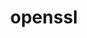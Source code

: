 ---
title: "openssl"
layout: cache
categories: [package, develop-2023-11-26]
meta: {"versions": ["3.1.3"], "compilers": ["apple-clang@=15.0.0", "cce@=15.0.1", "gcc@=10.3.0", "gcc@=11.1.0", "gcc@=11.3.0", "gcc@=11.4.0", "gcc@=12.3.0", "gcc@=7.3.1", "gcc@=7.5.0", "gcc@=9.4.0", "oneapi@=2023.2.0"], "oss": ["amzn2", "rhel8", "sle_hpc15", "ubuntu18.04", "ubuntu20.04", "ubuntu22.04", "ventura"], "platforms": ["darwin", "linux"], "targets": ["aarch64", "neoverse_n1", "neoverse_v1", "ppc64le", "x86_64_v3", "x86_64_v4", "zen4"], "stacks": ["aws-isc", "aws-isc-aarch64", "build_systems", "data-vis-sdk", "e4s", "e4s-cray-rhel", "e4s-cray-sles", "e4s-neoverse_v1", "e4s-oneapi", "e4s-power", "e4s-rocm-external", "gpu-tests", "ml-darwin-aarch64-mps", "ml-linux-x86_64-cpu", "ml-linux-x86_64-cuda", "ml-linux-x86_64-rocm", "radiuss", "radiuss-aws", "radiuss-aws-aarch64", "root", "tutorial"], "num_specs": 15, "num_specs_by_stack": {"ml-darwin-aarch64-mps": 1, "root": 15, "radiuss-aws-aarch64": 2, "aws-isc-aarch64": 2, "e4s-cray-rhel": 1, "radiuss-aws": 1, "aws-isc": 1, "e4s-cray-sles": 1, "e4s-neoverse_v1": 1, "radiuss": 1, "build_systems": 1, "e4s-power": 1, "gpu-tests": 1, "data-vis-sdk": 1, "e4s-rocm-external": 1, "e4s": 1, "e4s-oneapi": 1, "ml-linux-x86_64-cpu": 1, "ml-linux-x86_64-rocm": 1, "ml-linux-x86_64-cuda": 1, "tutorial": 2}}
spec_details: [{"hash": "ja3tsfexk5aazif3ekcswbpjj3fpy5aa", "compiler": "apple-clang@=15.0.0", "versions": ["3.1.3"], "os": "ventura", "platform": "darwin", "target": "aarch64", "variants": ["build_system=generic", "certs=mozilla", "~docs", "+shared"], "stacks": ["ml-darwin-aarch64-mps", "root"], "size": "-", "tarball": "https://binaries.spack.io/develop-2023-11-26/build_cache/darwin-ventura-aarch64/apple-clang-15.0.0/openssl-3.1.3/darwin-ventura-aarch64-apple-clang-15.0.0-openssl-3.1.3-ja3tsfexk5aazif3ekcswbpjj3fpy5aa.spack"}, {"hash": "r6cmanjxhstc6ytqizyksxsmwzzjeifv", "compiler": "gcc@=7.3.1", "versions": ["3.1.3"], "os": "amzn2", "platform": "linux", "target": "aarch64", "variants": ["build_system=generic", "certs=mozilla", "~docs", "+shared"], "stacks": ["root", "radiuss-aws-aarch64", "aws-isc-aarch64"], "size": "-", "tarball": "https://binaries.spack.io/develop-2023-11-26/build_cache/linux-amzn2-aarch64/gcc-7.3.1/openssl-3.1.3/linux-amzn2-aarch64-gcc-7.3.1-openssl-3.1.3-r6cmanjxhstc6ytqizyksxsmwzzjeifv.spack"}, {"hash": "c2lkoppetegn5cjqmc52pdl3dgo2jo7p", "compiler": "cce@=15.0.1", "versions": ["3.1.3"], "os": "rhel8", "platform": "linux", "target": "zen4", "variants": ["build_system=generic", "certs=mozilla", "~docs", "+shared"], "stacks": ["e4s-cray-rhel", "root"], "size": "-", "tarball": "https://binaries.spack.io/develop-2023-11-26/build_cache/linux-rhel8-zen4/cce-15.0.1/openssl-3.1.3/linux-rhel8-zen4-cce-15.0.1-openssl-3.1.3-c2lkoppetegn5cjqmc52pdl3dgo2jo7p.spack"}, {"hash": "uny3yebukdrpphduguobg647qmxctwpy", "compiler": "gcc@=7.3.1", "versions": ["3.1.3"], "os": "amzn2", "platform": "linux", "target": "x86_64_v3", "variants": ["build_system=generic", "certs=mozilla", "~docs", "+shared"], "stacks": ["radiuss-aws", "aws-isc", "root"], "size": "-", "tarball": "https://binaries.spack.io/develop-2023-11-26/build_cache/linux-amzn2-x86_64_v3/gcc-7.3.1/openssl-3.1.3/linux-amzn2-x86_64_v3-gcc-7.3.1-openssl-3.1.3-uny3yebukdrpphduguobg647qmxctwpy.spack"}, {"hash": "zjgpxixf7qfw72kwx6mwmuugkmbtbrdx", "compiler": "gcc@=7.3.1", "versions": ["3.1.3"], "os": "amzn2", "platform": "linux", "target": "neoverse_n1", "variants": ["build_system=generic", "certs=mozilla", "~docs", "+shared"], "stacks": ["root", "radiuss-aws-aarch64", "aws-isc-aarch64"], "size": "-", "tarball": "https://binaries.spack.io/develop-2023-11-26/build_cache/linux-amzn2-neoverse_n1/gcc-7.3.1/openssl-3.1.3/linux-amzn2-neoverse_n1-gcc-7.3.1-openssl-3.1.3-zjgpxixf7qfw72kwx6mwmuugkmbtbrdx.spack"}, {"hash": "7o7k3lg4eoig6iex7a27nfi5gld7zjvr", "compiler": "gcc@=10.3.0", "versions": ["3.1.3"], "os": "sle_hpc15", "platform": "linux", "target": "x86_64_v4", "variants": ["build_system=generic", "certs=mozilla", "~docs", "+shared"], "stacks": ["e4s-cray-sles", "root"], "size": "-", "tarball": "https://binaries.spack.io/develop-2023-11-26/build_cache/linux-sle_hpc15-x86_64_v4/gcc-10.3.0/openssl-3.1.3/linux-sle_hpc15-x86_64_v4-gcc-10.3.0-openssl-3.1.3-7o7k3lg4eoig6iex7a27nfi5gld7zjvr.spack"}, {"hash": "5wsthmirdlwd6jf2a7wli3zwdwag3e6u", "compiler": "gcc@=11.4.0", "versions": ["3.1.3"], "os": "ubuntu20.04", "platform": "linux", "target": "neoverse_v1", "variants": ["build_system=generic", "certs=mozilla", "~docs", "+shared"], "stacks": ["e4s-neoverse_v1", "root"], "size": "-", "tarball": "https://binaries.spack.io/develop-2023-11-26/build_cache/linux-ubuntu20.04-neoverse_v1/gcc-11.4.0/openssl-3.1.3/linux-ubuntu20.04-neoverse_v1-gcc-11.4.0-openssl-3.1.3-5wsthmirdlwd6jf2a7wli3zwdwag3e6u.spack"}, {"hash": "ftznieoiotnqizfozadtqgzbywszc44r", "compiler": "gcc@=7.5.0", "versions": ["3.1.3"], "os": "ubuntu18.04", "platform": "linux", "target": "x86_64_v3", "variants": ["build_system=generic", "certs=mozilla", "~docs", "+shared"], "stacks": ["radiuss", "root", "build_systems"], "size": "-", "tarball": "https://binaries.spack.io/develop-2023-11-26/build_cache/linux-ubuntu18.04-x86_64_v3/gcc-7.5.0/openssl-3.1.3/linux-ubuntu18.04-x86_64_v3-gcc-7.5.0-openssl-3.1.3-ftznieoiotnqizfozadtqgzbywszc44r.spack"}, {"hash": "iqhpnc44526zjridftgjtcbmvg6lsy7n", "compiler": "gcc@=9.4.0", "versions": ["3.1.3"], "os": "ubuntu20.04", "platform": "linux", "target": "ppc64le", "variants": ["build_system=generic", "certs=mozilla", "~docs", "+shared"], "stacks": ["root", "e4s-power"], "size": "-", "tarball": "https://binaries.spack.io/develop-2023-11-26/build_cache/linux-ubuntu20.04-ppc64le/gcc-9.4.0/openssl-3.1.3/linux-ubuntu20.04-ppc64le-gcc-9.4.0-openssl-3.1.3-iqhpnc44526zjridftgjtcbmvg6lsy7n.spack"}, {"hash": "2ssn3v73ibhzqq53kmo6cb3qac7m62es", "compiler": "gcc@=11.1.0", "versions": ["3.1.3"], "os": "ubuntu20.04", "platform": "linux", "target": "x86_64_v3", "variants": ["build_system=generic", "certs=mozilla", "~docs", "+shared"], "stacks": ["root", "gpu-tests", "data-vis-sdk"], "size": "-", "tarball": "https://binaries.spack.io/develop-2023-11-26/build_cache/linux-ubuntu20.04-x86_64_v3/gcc-11.1.0/openssl-3.1.3/linux-ubuntu20.04-x86_64_v3-gcc-11.1.0-openssl-3.1.3-2ssn3v73ibhzqq53kmo6cb3qac7m62es.spack"}, {"hash": "z7s32bszyftikp5nqa3wa7ecotig4xyl", "compiler": "gcc@=11.4.0", "versions": ["3.1.3"], "os": "ubuntu20.04", "platform": "linux", "target": "x86_64_v3", "variants": ["build_system=generic", "certs=mozilla", "~docs", "+shared"], "stacks": ["e4s-rocm-external", "root", "e4s"], "size": "-", "tarball": "https://binaries.spack.io/develop-2023-11-26/build_cache/linux-ubuntu20.04-x86_64_v3/gcc-11.4.0/openssl-3.1.3/linux-ubuntu20.04-x86_64_v3-gcc-11.4.0-openssl-3.1.3-z7s32bszyftikp5nqa3wa7ecotig4xyl.spack"}, {"hash": "sktalyipbhviartt2d7ierx7rxtejlwc", "compiler": "oneapi@=2023.2.0", "versions": ["3.1.3"], "os": "ubuntu20.04", "platform": "linux", "target": "x86_64_v3", "variants": ["build_system=generic", "certs=mozilla", "~docs", "+shared"], "stacks": ["root", "e4s-oneapi"], "size": "-", "tarball": "https://binaries.spack.io/develop-2023-11-26/build_cache/linux-ubuntu20.04-x86_64_v3/oneapi-2023.2.0/openssl-3.1.3/linux-ubuntu20.04-x86_64_v3-oneapi-2023.2.0-openssl-3.1.3-sktalyipbhviartt2d7ierx7rxtejlwc.spack"}, {"hash": "ex2ycatralsdzgboskz2xg4ui45niul6", "compiler": "gcc@=11.3.0", "versions": ["3.1.3"], "os": "ubuntu22.04", "platform": "linux", "target": "x86_64_v3", "variants": ["build_system=generic", "certs=mozilla", "~docs", "+shared"], "stacks": ["ml-linux-x86_64-cpu", "ml-linux-x86_64-rocm", "root", "ml-linux-x86_64-cuda"], "size": "-", "tarball": "https://binaries.spack.io/develop-2023-11-26/build_cache/linux-ubuntu22.04-x86_64_v3/gcc-11.3.0/openssl-3.1.3/linux-ubuntu22.04-x86_64_v3-gcc-11.3.0-openssl-3.1.3-ex2ycatralsdzgboskz2xg4ui45niul6.spack"}, {"hash": "y6uij4cr4pd2a7t4rnz4xxgvgiu4itqs", "compiler": "gcc@=11.4.0", "versions": ["3.1.3"], "os": "ubuntu22.04", "platform": "linux", "target": "x86_64_v3", "variants": ["build_system=generic", "certs=mozilla", "~docs", "+shared"], "stacks": ["root", "tutorial"], "size": "-", "tarball": "https://binaries.spack.io/develop-2023-11-26/build_cache/linux-ubuntu22.04-x86_64_v3/gcc-11.4.0/openssl-3.1.3/linux-ubuntu22.04-x86_64_v3-gcc-11.4.0-openssl-3.1.3-y6uij4cr4pd2a7t4rnz4xxgvgiu4itqs.spack"}, {"hash": "z3it76lmifbots3mkzbigt5gya7az65i", "compiler": "gcc@=12.3.0", "versions": ["3.1.3"], "os": "ubuntu22.04", "platform": "linux", "target": "x86_64_v3", "variants": ["build_system=generic", "certs=mozilla", "~docs", "+shared"], "stacks": ["root", "tutorial"], "size": "-", "tarball": "https://binaries.spack.io/develop-2023-11-26/build_cache/linux-ubuntu22.04-x86_64_v3/gcc-12.3.0/openssl-3.1.3/linux-ubuntu22.04-x86_64_v3-gcc-12.3.0-openssl-3.1.3-z3it76lmifbots3mkzbigt5gya7az65i.spack"}]
---
